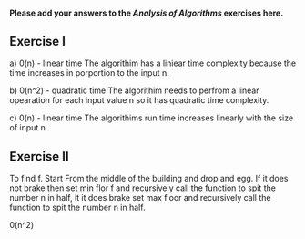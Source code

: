 #### Please add your answers to the ***Analysis of  Algorithms*** exercises here.

## Exercise I

a) 0(n) - linear time The algorithim has a liniear time complexity because the time increases in porportion to the input n.

b) 0(n^2) - quadratic time The algorithim needs to perfrom a linear opearation for each input value n so it has quadratic time complexity.

c) 0(n) - linear time The algorithims run time increases linearly with the size of input n.

## Exercise II

To find f. Start From the middle of the building and drop and egg. If it does not brake then set min flor f and recursively call the function to spit the number n in half, it it does brake set max floor and recursively call the function to spit the number n in half.

0(n^2)
